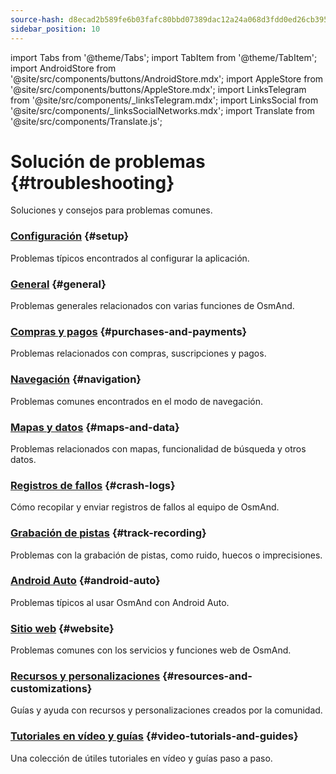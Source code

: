 ```yaml
---
source-hash: d8ecad2b589fe6b03fafc80bbd07389dac12a24a068d3fdd0ed26cb3959de697
sidebar_position: 10
---
```

import Tabs from '@theme/Tabs';
import TabItem from '@theme/TabItem';
import AndroidStore from '@site/src/components/buttons/AndroidStore.mdx';
import AppleStore from '@site/src/components/buttons/AppleStore.mdx';
import LinksTelegram from '@site/src/components/_linksTelegram.mdx';
import LinksSocial from '@site/src/components/_linksSocialNetworks.mdx';
import Translate from '@site/src/components/Translate.js';


# Solución de problemas {#troubleshooting}

Soluciones y consejos para problemas comunes.

### [Configuración](./setup.md) {#setup}

Problemas típicos encontrados al configurar la aplicación.

### [General](./general.md) {#general}

Problemas generales relacionados con varias funciones de OsmAnd.

### [Compras y pagos](./purchases_payments.md) {#purchases-and-payments}

Problemas relacionados con compras, suscripciones y pagos.

### [Navegación](./navigation.md) {#navigation}

Problemas comunes encontrados en el modo de navegación.

### [Mapas y datos](./maps-data.md) {#maps-and-data}

Problemas relacionados con mapas, funcionalidad de búsqueda y otros datos.

### [Registros de fallos](./crash-logs.md) {#crash-logs}

Cómo recopilar y enviar registros de fallos al equipo de OsmAnd.

### [Grabación de pistas](./track-recording-issues.md) {#track-recording}

Problemas con la grabación de pistas, como ruido, huecos o imprecisiones.

### [Android Auto](./android_auto.md) {#android-auto}

Problemas típicos al usar OsmAnd con Android Auto.

### [Sitio web](./web.md) {#website}

Problemas comunes con los servicios y funciones web de OsmAnd.

### [Recursos y personalizaciones](./resources.md) {#resources-and-customizations}

Guías y ayuda con recursos y personalizaciones creados por la comunidad.

### [Tutoriales en vídeo y guías](./video-tutorials.md) {#video-tutorials-and-guides}

Una colección de útiles tutoriales en vídeo y guías paso a paso.